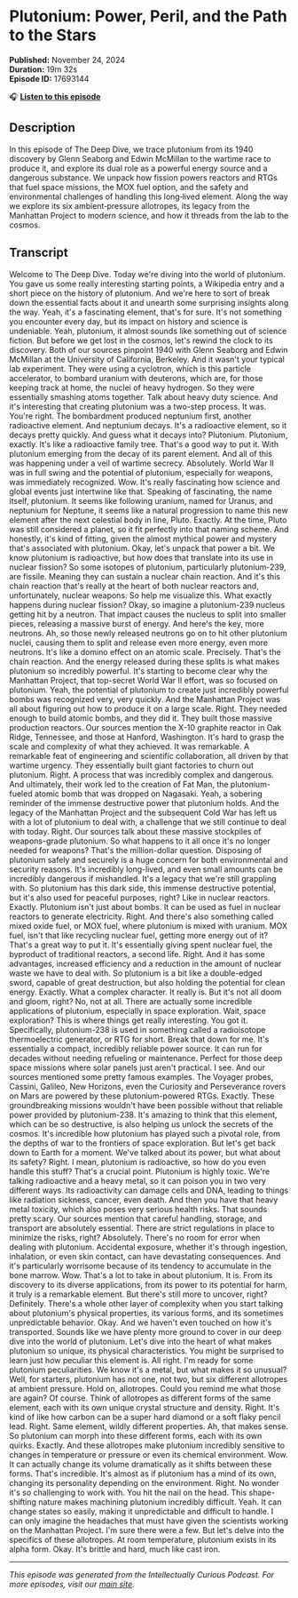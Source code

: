 # Plutonium: Power, Peril, and the Path to the Stars

**Published:** November 24, 2024  
**Duration:** 19m 32s  
**Episode ID:** 17693144

🎧 **[Listen to this episode](https://intellectuallycurious.buzzsprout.com/2529712/episodes/17693144-plutonium-power-peril-and-the-path-to-the-stars)**

## Description

In this episode of The Deep Dive, we trace plutonium from its 1940 discovery by Glenn Seaborg and Edwin McMillan to the wartime race to produce it, and explore its dual role as a powerful energy source and a dangerous substance. We unpack how fission powers reactors and RTGs that fuel space missions, the MOX fuel option, and the safety and environmental challenges of handling this long‑lived element. Along the way we explore its six ambient‑pressure allotropes, its legacy from the Manhattan Project to modern science, and how it threads from the lab to the cosmos.

## Transcript

Welcome to The Deep Dive. Today we're diving into the world of plutonium. You gave us some really interesting starting points, a Wikipedia entry and a short piece on the history of plutonium. And we're here to sort of break down the essential facts about it and unearth some surprising insights along the way. Yeah, it's a fascinating element, that's for sure. It's not something you encounter every day, but its impact on history and science is undeniable. Yeah, plutonium, it almost sounds like something out of science fiction. But before we get lost in the cosmos, let's rewind the clock to its discovery. Both of our sources pinpoint 1940 with Glenn Seaborg and Edwin McMillan at the University of California, Berkeley. And it wasn't your typical lab experiment. They were using a cyclotron, which is this particle accelerator, to bombard uranium with deuterons, which are, for those keeping track at home, the nuclei of heavy hydrogen. So they were essentially smashing atoms together. Talk about heavy duty science. And it's interesting that creating plutonium was a two-step process. It was. You're right. The bombardment produced neptunium first, another radioactive element. And neptunium decays. It's a radioactive element, so it decays pretty quickly. And guess what it decays into? Plutonium. Plutonium, exactly. It's like a radioactive family tree. That's a good way to put it. With plutonium emerging from the decay of its parent element. And all of this was happening under a veil of wartime secrecy. Absolutely. World War II was in full swing and the potential of plutonium, especially for weapons, was immediately recognized. Wow. It's really fascinating how science and global events just intertwine like that. Speaking of fascinating, the name itself, plutonium. It seems like following uranium, named for Uranus, and neptunium for Neptune, it seems like a natural progression to name this new element after the next celestial body in line, Pluto. Exactly. At the time, Pluto was still considered a planet, so it fit perfectly into that naming scheme. And honestly, it's kind of fitting, given the almost mythical power and mystery that's associated with plutonium. Okay, let's unpack that power a bit. We know plutonium is radioactive, but how does that translate into its use in nuclear fission? So some isotopes of plutonium, particularly plutonium-239, are fissile. Meaning they can sustain a nuclear chain reaction. And it's this chain reaction that's really at the heart of both nuclear reactors and, unfortunately, nuclear weapons. So help me visualize this. What exactly happens during nuclear fission? Okay, so imagine a plutonium-239 nucleus getting hit by a neutron. That impact causes the nucleus to split into smaller pieces, releasing a massive burst of energy. And here's the key, more neutrons. Ah, so those newly released neutrons go on to hit other plutonium nuclei, causing them to split and release even more energy, even more neutrons. It's like a domino effect on an atomic scale. Precisely. That's the chain reaction. And the energy released during these splits is what makes plutonium so incredibly powerful. It's starting to become clear why the Manhattan Project, that top-secret World War II effort, was so focused on plutonium. Yeah, the potential of plutonium to create just incredibly powerful bombs was recognized very, very quickly. And the Manhattan Project was all about figuring out how to produce it on a large scale. Right. They needed enough to build atomic bombs, and they did it. They built those massive production reactors. Our sources mention the X-10 graphite reactor in Oak Ridge, Tennessee, and those at Hanford, Washington. It's hard to grasp the scale and complexity of what they achieved. It was remarkable. A remarkable feat of engineering and scientific collaboration, all driven by that wartime urgency. They essentially built giant factories to churn out plutonium. Right. A process that was incredibly complex and dangerous. And ultimately, their work led to the creation of Fat Man, the plutonium-fueled atomic bomb that was dropped on Nagasaki. Yeah, a sobering reminder of the immense destructive power that plutonium holds. And the legacy of the Manhattan Project and the subsequent Cold War has left us with a lot of plutonium to deal with, a challenge that we still continue to deal with today. Right. Our sources talk about these massive stockpiles of weapons-grade plutonium. So what happens to it all once it's no longer needed for weapons? That's the million-dollar question. Disposing of plutonium safely and securely is a huge concern for both environmental and security reasons. It's incredibly long-lived, and even small amounts can be incredibly dangerous if mishandled. It's a legacy that we're still grappling with. So plutonium has this dark side, this immense destructive potential, but it's also used for peaceful purposes, right? Like in nuclear reactors. Exactly. Plutonium isn't just about bombs. It can be used as fuel in nuclear reactors to generate electricity. Right. And there's also something called mixed oxide fuel, or MOX fuel, where plutonium is mixed with uranium. MOX fuel, isn't that like recycling nuclear fuel, getting more energy out of it? That's a great way to put it. It's essentially giving spent nuclear fuel, the byproduct of traditional reactors, a second life. Right. And it has some advantages, increased efficiency and a reduction in the amount of nuclear waste we have to deal with. So plutonium is a bit like a double-edged sword, capable of great destruction, but also holding the potential for clean energy. Exactly. What a complex character. It really is. But it's not all doom and gloom, right? No, not at all. There are actually some incredible applications of plutonium, especially in space exploration. Wait, space exploration? This is where things get really interesting. You got it. Specifically, plutonium-238 is used in something called a radioisotope thermoelectric generator, or RTG for short. Break that down for me. It's essentially a compact, incredibly reliable power source. It can run for decades without needing refueling or maintenance. Perfect for those deep space missions where solar panels just aren't practical. I see. And our sources mentioned some pretty famous examples. The Voyager probes, Cassini, Galileo, New Horizons, even the Curiosity and Perseverance rovers on Mars are powered by these plutonium-powered RTGs. Exactly. These groundbreaking missions wouldn't have been possible without that reliable power provided by plutonium-238. It's amazing to think that this element, which can be so destructive, is also helping us unlock the secrets of the cosmos. It's incredible how plutonium has played such a pivotal role, from the depths of war to the frontiers of space exploration. But let's get back down to Earth for a moment. We've talked about its power, but what about its safety? Right. I mean, plutonium is radioactive, so how do you even handle this stuff? That's a crucial point. Plutonium is highly toxic. We're talking radioactive and a heavy metal, so it can poison you in two very different ways. Its radioactivity can damage cells and DNA, leading to things like radiation sickness, cancer, even death. And then you have that heavy metal toxicity, which also poses very serious health risks. That sounds pretty scary. Our sources mention that careful handling, storage, and transport are absolutely essential. There are strict regulations in place to minimize the risks, right? Absolutely. There's no room for error when dealing with plutonium. Accidental exposure, whether it's through ingestion, inhalation, or even skin contact, can have devastating consequences. And it's particularly worrisome because of its tendency to accumulate in the bone marrow. Wow. That's a lot to take in about plutonium. It is. From its discovery to its diverse applications, from its power to its potential for harm, it truly is a remarkable element. But there's still more to uncover, right? Definitely. There's a whole other layer of complexity when you start talking about plutonium's physical properties, its various forms, and its sometimes unpredictable behavior. Okay. And we haven't even touched on how it's transported. Sounds like we have plenty more ground to cover in our deep dive into the world of plutonium. Let's dive into the heart of what makes plutonium so unique, its physical characteristics. You might be surprised to learn just how peculiar this element is. All right. I'm ready for some plutonium peculiarities. We know it's a metal, but what makes it so unusual? Well, for starters, plutonium has not one, not two, but six different allotropes at ambient pressure. Hold on, allotropes. Could you remind me what those are again? Of course. Think of allotropes as different forms of the same element, each with its own unique crystal structure and density. Right. It's kind of like how carbon can be a super hard diamond or a soft flaky pencil lead. Right. Same element, wildly different properties. Ah, that makes sense. So plutonium can morph into these different forms, each with its own quirks. Exactly. And these allotropes make plutonium incredibly sensitive to changes in temperature or pressure or even its chemical environment. Wow. It can actually change its volume dramatically as it shifts between these forms. That's incredible. It's almost as if plutonium has a mind of its own, changing its personality depending on the environment. Right. No wonder it's so challenging to work with. You hit the nail on the head. This shape-shifting nature makes machining plutonium incredibly difficult. Yeah. It can change states so easily, making it unpredictable and difficult to handle. I can only imagine the headaches that must have given the scientists working on the Manhattan Project. I'm sure there were a few. But let's delve into the specifics of these allotropes. At room temperature, plutonium exists in its alpha form. Okay. It's brittle and hard, much like cast iron.

---
*This episode was generated from the Intellectually Curious Podcast. For more episodes, visit our [main site](https://intellectuallycurious.buzzsprout.com).*
